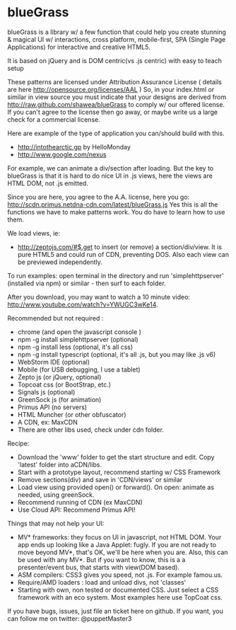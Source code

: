 # blueGrass
 blueGrass is a library w/ a few function that could help you create stunning & magical UI w/ interactions,
    cross platform, mobile-first, SPA (Single Page Applications) for interactive and creative HTML5.

It is based on jQuery and is DOM centric(vs .js centric) with easy to teach setup

These patterns are licensed under Attribution Assurance License ( details are here http://opensource.org/licenses/AAL )
So, in your index.html or similar in view source you must indicate that your designs are derived from http://raw.github.com/shawea/blueGrass to comply w/ our offered license.
If you can't agree to the license then go away, or maybe write us a large check for a commercial license.

Here are example of the type of application you can/should build with this.
- http://intothearctic.gp by HelloMonday
- http://www.google.com/nexus

For example, we can animate a div/section after loading. But the key to blueGrass is that it is hard to do nice UI in .js views, here the views are HTML DOM, not .js emitted.

Since you are here, you agree to the A.A. license, here you go: http://scdn.primus.netdna-cdn.com/latest/blueGrass.js
Yes this is all the functions we have to make patterns work. You do have to learn how to use them.

We load views, ie:
- http://zeptojs.com/#$.get
 to insert (or remove) a section/div/view.
It is pure HTML5 and could run of CDN, preventing DOS. Also each view can be previewed independently.

To run examples:
open terminal in the directory and run 'simplehttpserver' (installed via npm) or similar - then surf to each folder.

After you download, you may want to watch a 10 minute video: http://www.youtube.com/watch?v=YWUGC3wKe14.

Recommended but not required :
* chrome (and open the javascript console )
* npm -g install simplehttpserver (optional)
* npm -g install less (optional, it's all css)
* npm -g install typescript (optional, it's all .js, but you may like .js v6)
* WebStorm IDE (optional)
* Mobile (for USB debugging, I use a tablet)
* Zepto js (or jQuery, optional)
* Topcoat css (or BootStrap, etc.)
* Signals js   (optional)
* GreenSock js  (for animation)
* Primus API (no servers)
* HTML Muncher (or other obfuscator)
* A CDN, ex: MaxCDN
* There are other libs used, check under cdn folder.

Recipe:
- Download the 'www' folder to get the start structure and edit. Copy 'latest' folder into aCDN/libs.
- Start with a prototype layout, recommend starting w/ CSS Framework
- Remove sections(div) and save in 'CDN/views' or similar
- Load view using provided open() or forward(). On open: animate as needed, using greenSock.
- Recommend running of CDN (ex MaxCDN)
- Use Cloud API: Recommend Primus API!

Things that may not help your UI:
- MV* frameworks: they focus on UI in javascript, not HTML DOM. Your app ends up looking like a Java Applet: fugly.
    If you are not ready to move beyond MV*, that's OK, we'll be here when you are. Also, this can be used with any MV*.
    But if you want to know, this is a a presenter/event bus, that starts with view(DOM based).
- ASM compilers: CSS3 gives you speed, not .js. For example famou.us.
- Require/AMD loaders : load and unload divs, not 'classes'
- Starting with own, non tested or documented CSS. Just select a CSS framework with an eco system. Most examples here use TopCoat css.

If you have bugs, issues, just file an ticket here on github.
If you want, you can follow me on twitter: @puppetMaster3
